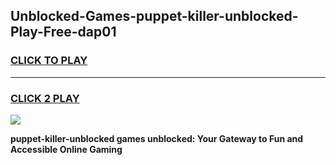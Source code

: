 
## Unblocked-Games-puppet-killer-unblocked-Play-Free-dap01
<h3>
<a href="https://premium76.site?title=puppet-killer-unblocked&ref=23A">CLICK TO PLAY</a></h3>
<hr>

<h3>
<a href="https://premium76.site?title=puppet-killer-unblocked&ref=23A">CLICK 2 PLAY</a>
  
</h3>

<a href="https://premium76.site?title=puppet-killer-unblocked&ref=23A"><img src="https://clearcache.store/games.png"></a>


**puppet-killer-unblocked games unblocked: Your Gateway to Fun and Accessible Online Gaming**
